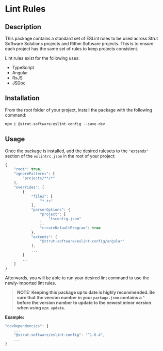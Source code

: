 # Lint Rules

## Description

This package contains a standard set of ESLint rules to be used across Strut Software Solutions projects and Rithm Software projects. This is to ensure each project has the same set of rules to keep projects consistent.

Lint rules exist for the following uses:

* TypeScript
* Angular
* RxJS
* JSDoc

## Installation

From the root folder of your project, install the package with the following command:

```javascript
npm i @strut-software/eslint-config --save-dev
```

## Usage

Once the package is installed, add the desired rulesets to the `"extends"` section of the `eslintrc.json` in the root of your project:

```javascript
{
    "root": true,
    "ignorePatterns": [
        "projects/**/*"
    ],
    "overrides": [
        {
            "files": [
                "*.ts"
            ],
            "parserOptions": {
                "project": [
                    "tsconfig.json"
                ],
                "createDefaultProgram": true
            },
            "extends": [
                "@strut-software/eslint-config/angular"
            ],
            ...
        }
        ...
    ]
}
```

Afterwards, you will be able to run your desired lint command to use the newly-imported lint rules.

> **NOTE: Keeping this package up to date is highly recommended. Be sure that the version number in your `package.json` contains a `^` before the version number to update to the newest minor version when using `npm update`.**

**Example:**

```javascript
"devDependencies": {
    ...
    "@strut-software/eslint-config": "^1.0.4",
    ...
}
```
